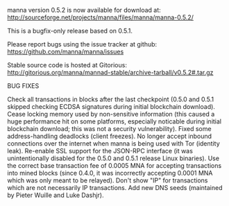 manna version 0.5.2 is now available for download at:
http://sourceforge.net/projects/manna/files/manna/manna-0.5.2/

This is a bugfix-only release based on 0.5.1.

Please report bugs using the issue tracker at github:
https://github.com/manna/manna/issues

Stable source code is hosted at Gitorious:
http://gitorious.org/manna/mannad-stable/archive-tarball/v0.5.2#.tar.gz

BUG FIXES

Check all transactions in blocks after the last checkpoint (0.5.0 and 0.5.1 skipped checking ECDSA signatures during initial blockchain download).
Cease locking memory used by non-sensitive information (this caused a huge performance hit on some platforms, especially noticable during initial blockchain download; this was
not a security vulnerability).
Fixed some address-handling deadlocks (client freezes).
No longer accept inbound connections over the internet when manna is being used with Tor (identity leak).
Re-enable SSL support for the JSON-RPC interface (it was unintentionally disabled for the 0.5.0 and 0.5.1 release Linux binaries).
Use the correct base transaction fee of 0.0005 MNA for accepting transactions into mined blocks (since 0.4.0, it was incorrectly accepting 0.0001 MNA which was only meant to be relayed).
Don't show "IP" for transactions which are not necessarily IP transactions.
Add new DNS seeds (maintained by Pieter Wuille and Luke Dashjr).
